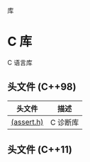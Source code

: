 库

# C 库

C 语言库

## 头文件 (C++98)

头文件                                    | 描述
----------------------------------------- | -------
[<cassert> (assert.h)](cassert/README.md) | C 诊断库



## 头文件 (C++11)
